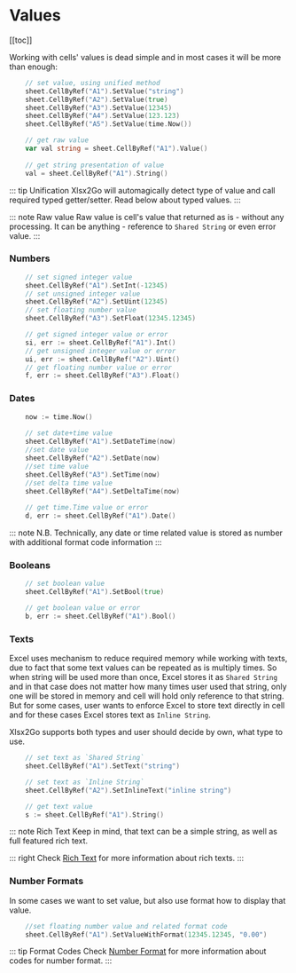 # Values
[[toc]]

Working with cells' values is dead simple and in most cases it will be more than enough:
```go
	// set value, using unified method
	sheet.CellByRef("A1").SetValue("string")
	sheet.CellByRef("A2").SetValue(true)
	sheet.CellByRef("A3").SetValue(12345)
	sheet.CellByRef("A4").SetValue(123.123)
	sheet.CellByRef("A5").SetValue(time.Now())

	// get raw value
	var val string = sheet.CellByRef("A1").Value()
	
	// get string presentation of value
    val = sheet.CellByRef("A1").String()

```
::: tip Unification 
Xlsx2Go will automagically detect type of value and call required typed getter/setter. Read below about typed values.
:::

::: note Raw value
Raw value is cell's value that returned as is - without any processing. It can be anything - reference to `Shared String` or even error value.
:::

### Numbers 
```go
	// set signed integer value
	sheet.CellByRef("A1").SetInt(-12345)
	// set unsigned integer value
	sheet.CellByRef("A2").SetUint(12345)
	// set floating number value
	sheet.CellByRef("A3").SetFloat(12345.12345)

	// get signed integer value or error
	si, err := sheet.CellByRef("A1").Int()
	// get unsigned integer value or error
	ui, err := sheet.CellByRef("A2").Uint()
	// get floating number value or error
	f, err := sheet.CellByRef("A3").Float()
```

### Dates
```go
	now := time.Now()
	
	// set date+time value
	sheet.CellByRef("A1").SetDateTime(now)
	//set date value
	sheet.CellByRef("A2").SetDate(now)
	//set time value
	sheet.CellByRef("A3").SetTime(now)
	//set delta time value
	sheet.CellByRef("A4").SetDeltaTime(now)
	
	// get time.Time value or error 
	d, err := sheet.CellByRef("A1").Date()
```

::: note N.B.
Technically, any date or time related value is stored as number with additional format code information
:::

### Booleans
```go
	// set boolean value
	sheet.CellByRef("A1").SetBool(true)

	// get boolean value or error
	b, err := sheet.CellByRef("A1").Bool()
``` 

### Texts
Excel uses mechanism to reduce required memory while working with texts, due to fact that some text values can be repeated as is multiply times. So when string will be used more than once, Excel stores it as `Shared String` and in that case does not matter how many times user used that string, only one will be stored in memory and cell will hold only reference to that string. But for some cases, user wants to enforce Excel to store text directly in cell and for these cases Excel stores text as `Inline String`.

Xlsx2Go supports both types and user should decide by own, what type to use.  
```go
	// set text as `Shared String`
	sheet.CellByRef("A1").SetText("string")

	// set text as `Inline String`
	sheet.CellByRef("A2").SetInlineText("inline string")

	// get text value
	s := sheet.CellByRef("A1").String()
```

::: note Rich Text
Keep in mind, that text can be a simple string, as well as full featured rich text.
 
::: right
Check [Rich Text](/guide/rich-text.md) for more information about rich texts.
:::

### Number Formats
In some cases we want to set value, but also use format how to display that value.
 
```go
	//set floating number value and related format code
	sheet.CellByRef("A1").SetValueWithFormat(12345.12345, "0.00")
```

::: tip Format Codes
Check [Number Format](/guide/number_format.md) for more information about codes for number format.
:::